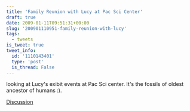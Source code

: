 ```yaml
---
title: 'Family Reunion with Lucy at Pac Sci Center'
draft: true
date: 2009-01-11T09:51:31+00:00
slug: '200901110951-family-reunion-with-lucy'
tags:
  - tweets
is_tweet: true
tweet_info:
  id: '1110143401'
  type: 'post'
  is_thread: False
---
```




looking at Lucy's exibit events at Pac Sci center. It's the fossils of oldest ancestor of humans :).

[Discussion](https://x.com/sytelus/status/1110143401)
